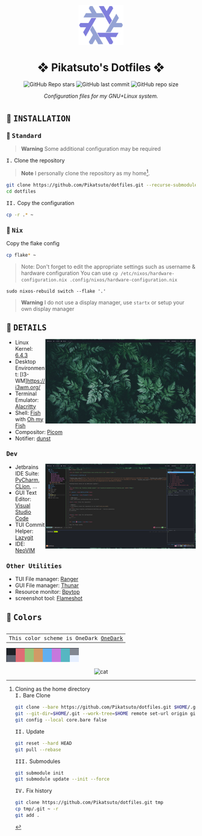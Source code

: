<div align="center">

<img alt="NixOS" src="assets/nixos_logo_custom_colors.svg" width="120px"/>

# ❖ Pikatsuto's Dotfiles ❖

![GitHub Repo stars](https://img.shields.io/github/stars/Pikatsuto/dotfiles?style=for-the-badge&labelColor=1B2330&color=807EDD) ![GitHub last commit](https://img.shields.io/github/last-commit/Pikatsuto/dotfiles?style=for-the-badge&labelColor=1B2330&color=807EDD) ![GitHub repo size](https://img.shields.io/github/repo-size/Pikatsuto/dotfiles?style=for-the-badge&labelColor=1B2330&color=807EDD)

*Configuration files for my GNU+Linux system.*

#
</div>

## :wrench: <samp>INSTALLATION</samp>

### :paperclip: <samp>Standard</samp>

> **Warning**
> Some additional configuration may be required

<kbd>I.</kbd> Clone the repository

> **Note**
> I personally clone the repository as my home[^clone_as_home].
```bash
git clone https://github.com/Pikatsuto/dotfiles.git --recurse-submodules
cd dotfiles
```

<kbd>II.</kbd> Copy the configuration
```bash
cp -r .* ~
```

### :cherry_blossom: <samp>Nix</samp>

Copy the flake config

```bash
cp flake* ~
```

> Note: Don't forget to edit the appropriate settings such as username & hardware configuration
> You can use `cp /etc/nixos/hardware-configuration.nix .config/nixos/hardware-configuration.nix`

```
sudo nixos-rebuild switch --flake '.'
```

> **Warning**
> I do not use a display manager, use `startx`
> or setup your own display manager

## :bookmark_tabs: <samp>DETAILS</samp>

<img alt="Qtile is a tiling window manager" src="assets/screenshots/i3.png" width="400px" align="right"/>

- Linux Kernel: [6.4.3](https://www.kernel.org/)
- Desktop Environment: [I3-WM]https://i3wm.org/
- Terminal Emulator: [Alacritty](https://github.com/alacritty/alacritty)
- Shell: [Fish](https://fishshell.com/) with [Oh my Fish](https://github.com/oh-my-fish/oh-my-fish)
- Compositor: [Picom](https://github.com/yshui/picom)
- Notifier: [dunst](https://dunst-project.org)

### <samp>Dev</samp>

<img alt="Qtile is a tiling window manager" src="assets/screenshots/nvim_ide.png" width="400px" align="right"/>

- Jetbrains IDE Suite: [PyCharm](https://www.jetbrains.com/pycharm), [CLion](https://www.jetbrains.com/clion), ...
- GUI Text Editor: [Visual Studio Code](https://code.visualstudio.com/)
- TUI Commit Helper: [Lazygit](https://github.com/jesseduffield/lazygit)
- IDE: [NeoVIM](https://neovim.io/)

### <samp>Other Utilities</samp>

- TUI File manager: [Ranger](https://ranger.github.io)
- GUI File manager: [Thunar](https://docs.xfce.org/xfce/thunar/start)
- Resource monitor: [Bpytop](https://github.com/aristocratos/bpytop)
- screenshot tool: [Flameshot](https://flameshot.org)

## :art: <samp>Colors</samp>

<table align="right">
  <tr>
    <td align="center">
      <samp>
        This color scheme is OneDark
        <a href="https://github.com/joshdick/onedark.vim">OneDark</a>
      </samp>
    </td>
  </tr>
</table>

![tty](assets/screenshots/palette.png)

[^clone_as_home]:
    Cloning as the home directory
    <br>
    <kbd>I.</kbd> Bare Clone
    ```bash
    git clone --bare https://github.com/Pikatsuto/dotfiles.git $HOME/.git
    git --git-dir=$HOME/.git --work-tree=$HOME remote set-url origin git@github.com:Gabriel/dotfiles
    git config --local core.bare false
    ```
    <kbd>II.</kbd> Update
    ```bash
    git reset --hard HEAD
    git pull --rebase
    ```
    <kbd>III.</kbd> Submodules
    ```bash
    git submodule init
    git submodule update --init --force
    ```
    <kbd>IV.</kbd> Fix history
    ```bash
    git clone https://github.com/Pikatsuto/dotfiles.git tmp
    cp tmp/.git ~ -r
    git add .
    ```

<div align="center">
    <img alt="cat" src="https://raw.githubusercontent.com/catppuccin/catppuccin/main/assets/footers/gray0_ctp_on_line.svg?sanitize=true"/>
</div>
